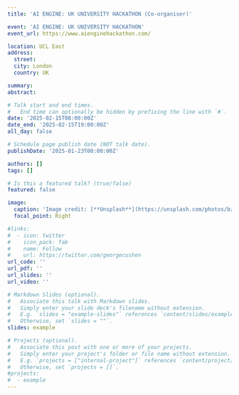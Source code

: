 ```yaml
---
title: 'AI ENGINE: UK UNIVERSITY HACKATHON (Co-organiser)'

event: 'AI ENGINE: UK UNIVERSITY HACKATHON'
event_url: https://www.aienginehackathon.com/

location: UCL East
address:
  street: 
  city: London
  country: UK

summary: 
abstract: 

# Talk start and end times.
#   End time can optionally be hidden by prefixing the line with `#`.
date: '2025-02-15T08:00:00Z'
date_end: '2025-02-15T19:00:00Z'
all_day: false

# Schedule page publish date (NOT talk date).
publishDate: '2025-01-23T00:00:00Z'

authors: []
tags: []

# Is this a featured talk? (true/false)
featured: false

image:
  caption: 'Image credit: [**Unsplash**](https://unsplash.com/photos/bzdhc5b3Bxs)'
  focal_point: Right

#links:
#  - icon: twitter
#    icon_pack: fab
#    name: Follow
#    url: https://twitter.com/georgecushen
url_code: ''
url_pdf: ''
url_slides: ''
url_video: ''

# Markdown Slides (optional).
#   Associate this talk with Markdown slides.
#   Simply enter your slide deck's filename without extension.
#   E.g. `slides = "example-slides"` references `content/slides/example-slides.md`.
#   Otherwise, set `slides = ""`.
slides: example

# Projects (optional).
#   Associate this post with one or more of your projects.
#   Simply enter your project's folder or file name without extension.
#   E.g. `projects = ["internal-project"]` references `content/project/deep-learning/index.md`.
#   Otherwise, set `projects = []`.
#projects:
#  - example
---
```

